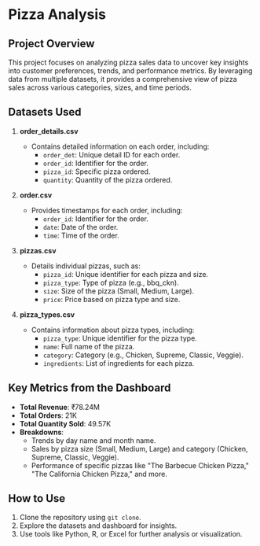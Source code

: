 # Pizza Analysis

## Project Overview
This project focuses on analyzing pizza sales data to uncover key insights into customer preferences, trends, and performance metrics. By leveraging data from multiple datasets, it provides a comprehensive view of pizza sales across various categories, sizes, and time periods.

## Datasets Used
1. **order_details.csv**
   - Contains detailed information on each order, including:
     - `order_det`: Unique detail ID for each order.
     - `order_id`: Identifier for the order.
     - `pizza_id`: Specific pizza ordered.
     - `quantity`: Quantity of the pizza ordered.

2. **order.csv**
   - Provides timestamps for each order, including:
     - `order_id`: Identifier for the order.
     - `date`: Date of the order.
     - `time`: Time of the order.

3. **pizzas.csv**
   - Details individual pizzas, such as:
     - `pizza_id`: Unique identifier for each pizza and size.
     - `pizza_type`: Type of pizza (e.g., bbq_ckn).
     - `size`: Size of the pizza (Small, Medium, Large).
     - `price`: Price based on pizza type and size.

4. **pizza_types.csv**
   - Contains information about pizza types, including:
     - `pizza_type`: Unique identifier for the pizza type.
     - `name`: Full name of the pizza.
     - `category`: Category (e.g., Chicken, Supreme, Classic, Veggie).
     - `ingredients`: List of ingredients for each pizza.

## Key Metrics from the Dashboard
- **Total Revenue**: ₹78.24M
- **Total Orders**: 21K
- **Total Quantity Sold**: 49.57K
- **Breakdowns**:
  - Trends by day name and month name.
  - Sales by pizza size (Small, Medium, Large) and category (Chicken, Supreme, Classic, Veggie).
  - Performance of specific pizzas like "The Barbecue Chicken Pizza," "The California Chicken Pizza," and more.

## How to Use
1. Clone the repository using `git clone`.
2. Explore the datasets and dashboard for insights.
3. Use tools like Python, R, or Excel for further analysis or visualization.

